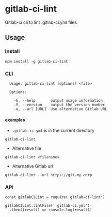 # gitlab-ci-lint



Gitlab-ci cli to lint .gitlab-ci.yml files

## Usage

### Install
```Shell
npm install -g gitlab-ci-lint
```

### CLI
```
  Usage: gitlab-ci-lint [options] <file>

  Options:

    -h, --help       output usage information
    -V, --version    output the version number
    -u, --url [URL]  Use alternative Gitlab URL
```

#### examples
* `.gitlab-ci.yml` is in the current directory
```
gitlab-ci-lint
```

* Alternative file
```
gitlab-ci-lint <filename>
```

* Alternative Gitlab url
```
gitlab-ci-lint --url https://git.my.corp
```

### API

```
const gitlabCILint = require('gitlab-ci-lint')

gitlabCILint.lintFile('.gitlab-ci.yml')
  .then((result) => console.log(result))
```
